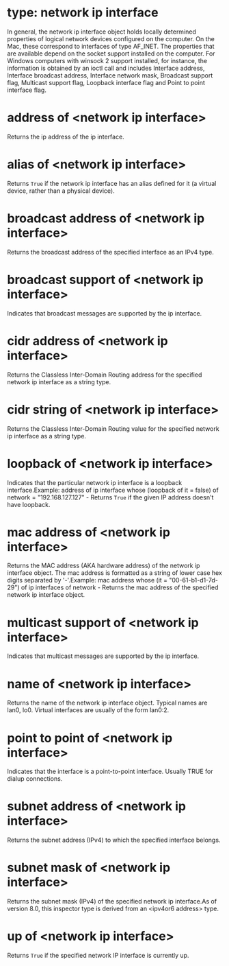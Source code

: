 # type: network ip interface

In general, the network ip interface object holds locally determined properties of logical network devices configured on the computer. On the Mac, these correspond to interfaces of type AF_INET. The properties that are available depend on the socket support installed on the computer. For Windows computers with winsock 2 support installed, for instance, the information is obtained by an ioctl call and includes Interface address, Interface broadcast address, Interface network mask, Broadcast support flag, Multicast support flag, Loopback interface flag and Point to point interface flag.

# address of &lt;network ip interface&gt;

Returns the ip address of the ip interface.

# alias of &lt;network ip interface&gt;

Returns `True` if the network ip interface has an alias defined for it (a virtual device, rather than a physical device).

# broadcast address of &lt;network ip interface&gt;

Returns the broadcast address of the specified interface as an IPv4 type.

# broadcast support of &lt;network ip interface&gt;

Indicates that broadcast messages are supported by the ip interface.

# cidr address of &lt;network ip interface&gt;

Returns the Classless Inter-Domain Routing address for the specified network ip interface as a string type.

# cidr string of &lt;network ip interface&gt;

Returns the Classless Inter-Domain Routing value for the specified network ip interface as a string type.

# loopback of &lt;network ip interface&gt;

Indicates that the particular network ip interface is a loopback interface.Example: address of ip interface whose (loopback of it = false) of network = &quot;192.168.127.127&quot; - Returns `True` if the given IP address doesn&#39;t have loopback.

# mac address of &lt;network ip interface&gt;

Returns the MAC address (AKA hardware address) of the network ip interface object. The mac address is formatted as a string of lower case hex digits separated by &#39;-&#39;.Example:  mac address whose (it = &quot;00-61-b1-d1-7d-29&quot;) of ip interfaces of network - Returns the mac address of the specified network ip interface object.

# multicast support of &lt;network ip interface&gt;

Indicates that multicast messages are supported by the ip interface.

# name of &lt;network ip interface&gt;

Returns the name of the network ip interface object. Typical names are lan0, lo0. Virtual interfaces are usually of the form lan0:2.

# point to point of &lt;network ip interface&gt;

Indicates that the interface is a point-to-point interface. Usually TRUE for dialup connections.

# subnet address of &lt;network ip interface&gt;

Returns the subnet address (IPv4) to which the specified interface belongs.

# subnet mask of &lt;network ip interface&gt;

Returns the subnet mask (IPv4) of the specified network ip interface.As of version 8.0, this inspector type is derived from an &lt;ipv4or6 address&gt; type.

# up of &lt;network ip interface&gt;

Returns `True` if the specified network IP interface is currently up.
